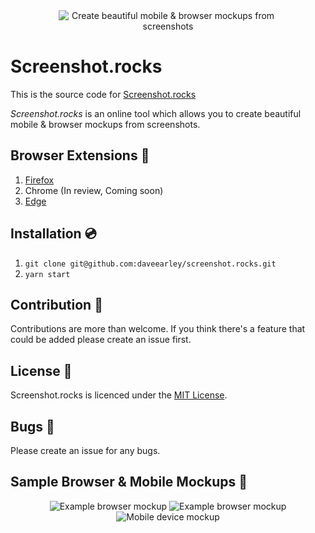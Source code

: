 <div style="text-align: center;">
    <img style="max-width: 350px;" alt="Create beautiful mobile & browser mockups from screenshots" src="https://i.imgur.com/SBXwpFX.png" />
</div>

# Screenshot.rocks

This is the source code for [Screenshot.rocks](https://screenshot.rocks?utm_source=github)

*Screenshot.rocks* is an online tool which allows you to create beautiful mobile & browser mockups from screenshots.

## Browser Extensions :rocket:
1. [Firefox](https://addons.mozilla.org/en-GB/firefox/addon/one-click-design-mockups/)
2. Chrome (In review, Coming soon)
3. [Edge](https://microsoftedge.microsoft.com/addons/detail/clennbaklmghlnlamipjmfikdnlhiaem)

## Installation :cd: 
1. `git clone git@github.com:daveearley/screenshot.rocks.git`
2. `yarn start`

## Contribution :wrench:
Contributions are more than welcome. If you think there's a feature that could be added please create an issue first.

## License :page_with_curl:
Screenshot.rocks is licenced under the [MIT License](https://tldrlegal.com/license/mit-license).

## Bugs :bug:
Please create an issue for any bugs.

## Sample Browser & Mobile Mockups :rainbow:
<div style="text-align: center;">
<img alt="Example browser mockup" src="https://github.com/daveearley/screenshot.rocks/blob/master/.github/images/example2.jpeg?raw=true]" />
<img alt="Example browser mockup" src="https://github.com/daveearley/screenshot.rocks/blob/master/.github/images/example3.jpeg?raw=true]" />
<img alt="Mobile device mockup" src="https://github.com/daveearley/screenshot.rocks/blob/master/.github/images/example1.png?raw=true]" />
</div>